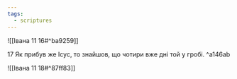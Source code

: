 ```yaml
---
tags:
  - scriptures
---
```


![[Івана 11 16#^ba9259]]

17 Як прибув же Ісус, то знайшов, що чотири вже дні той у гробі. ^a146ab

![[Івана 11 18#^87ff83]]